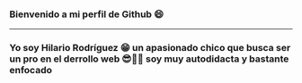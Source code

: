 ### Bienvenido a mi perfil de Github 😄
_____________________________________________________________________________________

### Yo soy Hilario Rodríguez 😁 un apasionado chico que busca ser un pro en el derrollo web 😎👨‍💻 soy muy autodidacta y bastante enfocado

<!--
**mrdebugcode/mrdebugcode** is a ✨ _special_ ✨ repository because its `README.md` (this file) appears on your GitHub profile.

Here are some ideas to get you started:

- 🔭 I’m currently working on ...
- 🌱 I’m currently learning ...
- 👯 I’m looking to collaborate on ...
- 🤔 I’m looking for help with ...
- 💬 Ask me about ...
- 📫 How to reach me: ...
- 😄 Pronouns: ...
- ⚡ Fun fact: ...
-->

